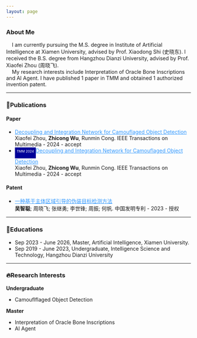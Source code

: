 ```yaml
---
layout: page
---
```


### About Me


&nbsp;&nbsp;&nbsp;&nbsp;I am currently pursuing the M.S. degree in Institute of Artificial Intelligence at Xiamen University, advised by Prof. Xiaodong Shi (史晓东). I received the B.S. degree from Hangzhou Dianzi University, advised by Prof. Xiaofei Zhou (周晓飞).<br>&nbsp;&nbsp;&nbsp;&nbsp;My research interests include Interpretation of Oracle Bone Inscriptions and AI Agent. I have published 1 paper in TMM and obtained 1 authorized invention patent.

---

### 📖Publications

#### Paper

- <a href="https://ieeexplore.ieee.org/abstract/document/10417767" style="color:#3399FF;">Decoupling and Integration Network for Camouflaged Object Detection</a><br>Xiaofei Zhou, **Zhicong Wu**, Runmin Cong. IEEE Transactions on Multimedia - 2024 - accept
- <span><div style="background-color: #000099; color: white; padding: 5px; display: inline-block; font-size: 9px; height: 20px; text-align: center;">TMM 2024</div></span><a href="https://ieeexplore.ieee.org/abstract/document/10417767" style="color:#3399FF;">Decoupling and Integration Network for Camouflaged Object Detection</a><br>Xiaofei Zhou, **Zhicong Wu**, Runmin Cong. IEEE Transactions on Multimedia - 2024 - accept



#### Patent

- <a href="https://kns.cnki.net/kcms2/article/abstract?v=S5uBaE2M3Od0pWaxuBd1ZhHWGmkbwMQKq9FWyilqiu3SsS9mgr7SkzYPDA_A2FvSJS-yfz0GcpIc7vJQyK9M8M_-AnpHejJOB08_ZKWN3bBDLEuagLH-5aAoRJyjPme2zBiN1vuXdU8=&uniplatform=NZKPT&language=CHS" style="color:#3399FF;">一种基于主体区域引导的伪装目标检测方法</a><br>**吴智聪**; 周晓飞; 张继勇; 李世锋; 周振; 何帆. 中国发明专利 - 2023 - 授权

---

### 🏫Educations

- Sep 2023 - June 2026, Master, Artificial Intelligence, Xiamen University.<br>
- Sep 2019 - June 2023, Undergraduate, Intelligence Science and Technology, Hangzhou Dianzi University<br>

---

### 🔥Research Interests

**Undergraduate**

- Camouflflaged Object Detection 

**Master**

- Interpretation of Oracle Bone Inscriptions
- AI Agent




